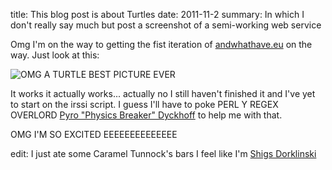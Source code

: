 title: This blog post is about Turtles
date: 2011-11-2
summary: In which I don't really say much but post a screenshot of a semi-working web service

Omg I'm on the way to getting the fist iteration of [andwhathave.eu](http://www.andwhathave.eu/) on the way. Just look at this:

![OMG A TURTLE BEST PICTURE EVER](http://gyazo.com/e7886f5f31b0d51f38457a07be5eef0e.png)

It works it actually works... actually no I still haven't finished it and I've yet to start on the irssi script. I guess I'll have to poke PERL Y REGEX OVERLORD [Pyro "Physics Breaker" Dyckhoff](http://owen.dyckhoff.co.uk/) to help me with that.

OMG I'M SO EXCITED EEEEEEEEEEEEEE

edit: I just ate some Caramel Tunnock's bars I feel like I'm [Shigs Dorklinski](http://www.shigs.co.uk/2011/10/tunnocks-caramel/)
